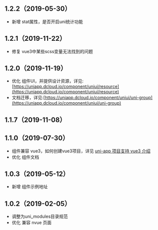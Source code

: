 ## 1.2.2（2019-05-30）
- 新增 stat属性，是否开启uni统计功能
## 1.2.1（2019-11-22）
- 修复 vue3中某些scss变量无法找到的问题
## 1.2.0（2019-11-19）
- 优化 组件UI，并提供设计资源，详见:[https://uniapp.dcloud.io/component/uniui/resource](https://uniapp.dcloud.io/component/uniui/resource)
- 文档迁移，详见:[https://uniapp.dcloud.io/component/uniui/uni-group](https://uniapp.dcloud.io/component/uniui/uni-group)
## 1.1.7（2019-11-08）
## 1.1.0（2019-07-30）
- 组件兼容 vue3，如何创建vue3项目，详见 [uni-app 项目支持 vue3 介绍](https://ask.dcloud.net.cn/article/37834)
- 优化 组件文档
## 1.0.3（2019-05-12）
- 新增 组件示例地址
## 1.0.2（2019-02-05）
- 调整为uni_modules目录规范
- 优化 兼容 nvue 页面
